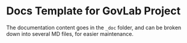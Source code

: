 # Docs Template for GovLab Project

The documentation content goes in the `_doc` folder, and can be broken down into several MD files, for easier maintenance.
